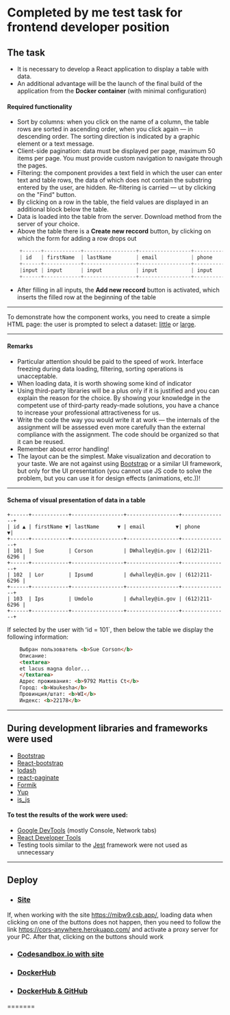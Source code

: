 # Completed by me test task for frontend developer position

## The task

- It is necessary to develop a React application to display a table with data.
- An additional advantage will be the launch of the final build of the application from the __Docker container__ (with minimal configuration)

#### Required functionality

- Sort by columns: when you click on the name of a column, the table rows are sorted in ascending order, when you click again &mdash; in descending order. The sorting direction is indicated by a graphic element or a text message.
- Client-side pagination: data must be displayed per page, maximum 50 items per page. You must provide custom navigation to navigate through the pages.
- Filtering: the component provides a text field in which the user can enter text and table rows, the data of which does not contain the substring entered by the user, are hidden. Re-filtering is carried &mdash; ut by clicking on the "Find" button.
- By clicking on a row in the table, the field values ​​are displayed in an additional block below the table.
- Data is loaded into the table from the server. Download method from the server of your choice.
- Above the table there is a __Create new reccord__ button, by clicking on which the form for adding a row drops out

```js
	+------+------------+-----------------+-----------------+---------------+
	| id   | firstName  | lastName        | email           | phone         |
	+------+------------+-----------------+-----------------+---------------+
	|input | input      | input           | input           | input         |
	+------+------------+-----------------+-----------------+---------------+
```

- After filling in all inputs, the __Add new reccord__ button is activated, which inserts the filled row at the beginning of the table
  
---

To demonstrate how the component works, you need to create a simple HTML page:
the user is prompted to select a dataset: [little](http://www.filltext.com/?rows=32&id={number|1000}&firstName={firstName}&lastName={lastName}&email={email}&phone={phone|(xxx)xxx-xx-xx}&address={addressObject}&description={lorem|32}) or [large](http://www.filltext.com/?rows=1000&id={number|1000}&firstName={firstName}&delay=3&lastName={lastName}&email={email}&phone={phone|(xxx)xxx-xx-xx}&address={addressObject}&description={lorem|32}). 

---

#### Remarks

- Particular attention should be paid to the speed of work. Interface freezing during data loading, filtering, sorting operations is unacceptable.
- When loading data, it is worth showing some kind of indicator
- Using third-party libraries will be a plus only if it is justified and you can explain the reason for the choice. By showing your knowledge in the competent use of third-party ready-made solutions, you have a chance to increase your professional attractiveness for us.
- Write the code the way you would write it at work &mdash; the internals of the assignment will be assessed even more carefully than the external compliance with the assignment. The code should be organized so that it can be reused.
- Remember about error handling!
- The layout can be the simplest. Make visualization and decoration to your taste. We are not against using [Bootstrap](http://getbootstrap.com/) or a similar UI framework, but only for the UI presentation (you cannot use JS code to solve the problem, but you can use it for design effects (animations, etc.))!

---

#### Schema of visual presentation of data in a table

```
+------+------------+-----------------+-----------------+---------------+
| id ▲ | firstName ▼| lastName      ▼ | email          ▼| phone        ▼|
+------+------------+-----------------+-----------------+---------------+
| 101  | Sue        | Corson          | DWhalley@in.gov | (612)211-6296 |
+------+------------+-----------------+-----------------+---------------+
| 102  | Lor        | Ipsumd          | dwhalley@in.gov | (612)211-6296 |
+------+------------+-----------------+-----------------+---------------+
| 103  | Ips        | Umdolo          | dwhalley@in.gov | (612)211-6296 |
+------+------------+-----------------+-----------------+---------------+
```

If selected by the user with ʻid = 101`, then below the table we display the following information:

```html
	Выбран пользователь <b>Sue Corson</b>
	Описание:
	<textarea>
	et lacus magna dolor...
	</textarea>
	Адрес проживания: <b>9792 Mattis Ct</b>
	Город: <b>Waukesha</b>
	Провинция/штат: <b>WI</b>
	Индекс: <b>22178</b>
```

---

## During development libraries and frameworks were used

- [Bootstrap](https://getbootstrap.com/)
- [React-bootstrap](https://react-bootstrap.github.io/)
- [lodash](https://lodash.com/)
- [react-paginate](https://www.npmjs.com/package/react-paginate)
- [Formik](https://formik.org/)
- [Yup](https://github.com/jquense/yup#stringemailmessage-string--function-schema)
- [is_js](https://www.npmjs.com/package/is_js)


#### To test the results of the work were used:

- [Google DevTools](https://developers.google.com/web/tools/chrome-devtools) (mostly Console, Network tabs)
- [React Developer Tools](https://chrome.google.com/webstore/detail/react-developer-tools/fmkadmapgofadopljbjfkapdkoienihi?hl=ru)
- Testing tools similar to the [Jest](https://jestjs.io/) framework were not used as unnecessary

---

## Deploy

- ### [Site](https://mibw9.csb.app/ 'Right click to open site in separate window') 

If, when working with the site https://mibw9.csb.app/, loading data when clicking on one of the buttons does not happen, then you need to follow the link https://cors-anywhere.herokuapp.com/ and activate a proxy server for your PC.
After that, clicking on the buttons should work

- ### [Codesandbox.io with site](https://codesandbox.io/s/musing-kapitsa-g7hsu 'Right click to open site in separate window')

- ### [DockerHub](https://hub.docker.com/r/sxidsvit/react-table)
- ### [DockerHub & GitHub](https://hub.docker.com/r/sxidsvit/react-table-git)
=======
